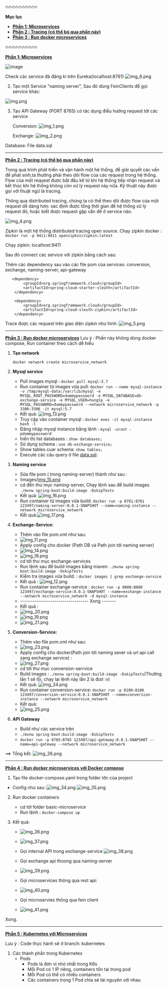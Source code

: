 🔥🔥🔥🔥🔥🔥🔥🔥🔥🔥

**Mục lục**
   - [ **Phần 1: Microservices**]()
   - [ **Phần 2 : Tracing  (có thể bỏ qua phần này)**]()
   - [ **Phần 3 : Run docker microservices**]()


🔥🔥🔥🔥🔥🔥🔥🔥🔥🔥




[ **Phần 1: Microservices**]()

![image](https://user-images.githubusercontent.com/101548961/195976908-359f5e36-b534-4a6d-8e91-8c8373a88a5e.png)

Check các service đã đăng kí trên Eureka(localhost:8761)
![img_6.png](images/img_6.png)

2. Tạo một Service "naming server", Sau đó dùng FeinClients để gọi service khác:

![img.png](images/img.png)

3. Tạo API Gateway (PORT 8765) có tác dụng điều hướng request tới các service

    Conversion:
![img_1.png](images/img_1.png)

    Exchange:
![img_2.png](images/img_2.png)

Database: File data.sql

----------------------------------------------------------------------------------------------------------

[ **Phần 2 : Tracing  (có thể bỏ qua phần này)**]()

Trong quá trình phát triển và vận hành một hệ thống, để giải quyết các vấn đề phát sinh,ta thường phải theo dõi 
flow của các request trong hệ thống. Flow của một request được bắt đầu kể từ khi hệ thống tiếp nhận request và kết thúc
khi hệ thống không còn xử lý request này nữa. Kỹ thuật này được gọi với thuật ngữ là tracing.

Thông qua distributed tracing, chúng ta có thể theo dõi được flow của một request dễ dàng hơn: xác định được tổng thời 
gian để hệ thống xử lý request đó, hoặc biết được request gặp vấn đề ở service nào.

![img_4.png](images/img_4.png)

Zipkin là một hệ thống distributed tracing open source. Chạy zipkin docker : `docker run -p 9411:9411 openzipkin/zipkin:latest`


Chạy zipkin: localhost:9411

Sau đó connect các service với zipkin bằng cách sau:

Thêm các dependency sau vào các file pom của services: conversion, exchange, naming-server, api-gateway
      
       <dependency>
            <groupId>org.springframework.cloud</groupId>
            <artifactId>spring-cloud-starter-sleuth</artifactId>
        </dependency>

        <dependency>
            <groupId>org.springframework.cloud</groupId>
            <artifactId>spring-cloud-sleuth-zipkin</artifactId>
        </dependency>

Trace được các request trên giao diện zipkin như hình:
![img_5.png](images/img_5.png)



------------------------------------------------------------------------------------------------------------------------
[**Phần 3 : Run docker microservices**]()
Lưu ý : Phần này không dùng docker compose, Run container theo cách dễ hiểu


1. **Tạo network**

   `docker network create microservice_network`


2. **Mysql service**

    - Pull images mysql : `docker pull mysql:5.7`
    - Run container từ images vừa pull: 
   `docker run --name mysql-instance -v /tmp/mysql-data:/var/lib/mysql -e MYSQL_ROOT_PASSWORD=dummypassword -e MYSQL_DATABASE=db-exchange-service -e MYSQL_USER=hunglp -e MYSQL_PASSWORD=dummypassword --network microservice_network -p 3306:3306 -it mysql:5.7`
    - Kết quả: ![img_13.png](images/img_13.png)
    - Truy cập vào container mysql : `docker exec -it mysql-instance bash -l`
    - Đăng nhập mysql instance bằng lệnh :  `mysql -uroot -pdummypassword`
    - hiển thị list databases : `show databases;`
    - Sử dụng schema : `use db-exchange-service;`
    - Show tables cuar schema: `show tables;`
    - Execute các câu query ở file [data.sql](images/data.sql):  

3. **Naming service**
   - Sửa file pom ( trong naming-server) thành như sau :
   - !images/[img_15.png](images/img_15.png)
   - cd đến thư mục naming-server, Chạy lệnh sau để build images `./mvnw spring-boot:build-image -DskipTests`
   - Kết quả: ![img_16.png](images/img_16.png)
   - Run container từ images vừa build: `docker run -p 8761:8761 123497/naming-server:0.0.1-SNAPSHOT --name=naming-instance --network microservice_network `
   - Kết quả:![img_17.png](images/img_17.png)



4. **Exchange-Service:**
    - Thêm vào file pom.xml như sau:
    - ![img_11.png](images/img_11.png)
    - Apply config cho docker (Path DB và Path join tới naming server)
    - ![img_14.png](images/img_14.png)
    - ![img_18.png](images/img_18.png)
    - cd tới thư mục exchange-services
    - Run lệnh sau để build images bằng maven: `./mvnw spring-boot:build-image -DskipTests`
    - Kiểm tra images vừa build: : `docker images | grep exchange-service`
    - Kết quả : 
    ![img_12.png](images/img_12.png)
    - Run container exchange-service : `docker run -p 8000:8000 123497/exchange-service:0.0.1-SNAPSHOT --name=exchange-instance --network microservice_network -d mysql-instance`
    - ---------------------------------- Xong -------
    - Kết quả :
    - ![img_20.png](images/img_20.png)
    - ![img_19.png](images/img_19.png) 
    - ![img_21.png](images/img_21.png)


5. **Conversion-Service:**
   - Thêm vào file pom.xml như sau:
   - ![img_23.png](images/img_23.png)
   - Apply config cho docker(Path join tới naming sever và url api call sang exchange service) :
   - ![img_27.png](images/img_27.png)
   - cd tới thư mục conversion-serrvice
   - Build images : `./mvnw spring-boot:build-image -DskipTests`(Thường lần 1 sẽ lỗi, chạy lại lệnh này lần 2 là đươ :v)
   - Kết quả: ![img_24.png](images/img_24.png)
   - Run container conversion-service: `docker run -p 8100:8100 123497/conversion-service:0.0.1-SNAPSHOT --name=conversion-instance --network microservice_network`
   - Kết quả:
   - ![img_25.png](images/img_25.png)
   

6. **API Gateway**
   - Build như các service trên
   - `./mvnw spring-boot:build-image -DskipTests`
   - `docker run -p 8765:8765 123497/api-gateway:0.0.1-SNAPSHOT --name=api-gateway --network microservice_network`

==> Tổng kết:
![img_26.png](images/img_26.png)

------------------------------------------------------------------------------------------------------------------------
[**Phần 4 : Run docker microservices với Docker compose**]()
1.  Tạo file docker-compose.yaml trong folder lớn của project
   - Config như sau: 
      ![img_34.png](images/img_34.png)
      ![img_35.png](images/img_35.png)
  


2. Run docker containers
   - cd tới folder basic-microservice
   - Run lệnh : `docker-compose up`
   

3. Kết quả:
   - ![img_36.png](images/img_36.png)

   - ![img_37.png](images/img_37.png)
   - Gọi internal API trong exchange-service
   ![img_38.png](images/img_38.png)
   - Gọi exchange api thoong qua naming-server
   - ![img_39.png](images/img_39.png)
   - Gọi microservices thông qua rest api:
   - ![img_40.png](images/img_40.png)
   - Gọi microservies thông qua fein client
   - ![img_41.png](images/img_41.png)

Xong.

------------------------------------------------------------------------------------------------------------------------
[**Phần 5 : Kubernetes với Microservices**]()

Lưu ý : Code thực hành sẽ ở branch: kubernetes


1. Các thành phần trong Kubernetes
   - Pods
      + Pods là đơn vị nhỏ nhất trong K8s
      + Mỗi Pod có 1 IP riêng, containers tồn tại trong pod
      + Mỗi Pod có thể có nhiều containers
      + Các containers trong 1 Pod chia sẻ tài nguyên với nhau